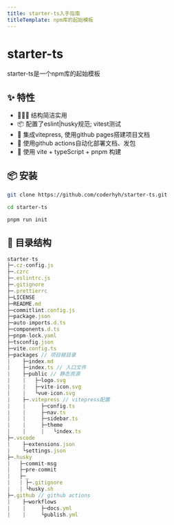 ```yaml
---
title: starter-ts入手指南
titleTemplate: npm库的起始模板
---
```


# starter-ts

starter-ts是一个npm库的起始模板

## ✨ 特性

- 🏄🏼‍♂️ 结构简洁实用
- 📦 配置了eslint|husky规范; vitest测试
- 📖 集成vitepress, 使用github pages搭建项目文档
- 🔨 使用github actions自动化部署文档、发包
- 🎯 使用 vite + typeScript + pnpm 构建

## 📦 安装

```bash
git clone https://github.com/coderhyh/starter-ts.git

cd starter-ts

pnpm run init
```

## 🔨 目录结构

```js
starter-ts
├─.cz-config.js
├─.czrc
├─.eslintrc.js
├─.gitignore
├─.prettierrc
├─LICENSE
├─README.md
├─commitlint.config.js
├─package.json
├─auto-imports.d.ts
├─components.d.ts
├─pnpm-lock.yaml
├─tsconfig.json
├─vite.config.ts
├─packages // 项目根目录
|    ├─index.md
|    ├─index.ts // 入口文件
|    ├─public // 静态资源
|    |   ├─logo.svg
|    |   ├─vite-icon.svg
|    |   └vue-icon.svg
|    ├─.vitepress // vitepress配置
|    |     ├─config.ts
|    |     ├─nav.ts
|    |     ├─sidebar.ts
|    |     ├─theme
|    |     |   └index.ts
├─.vscode
|    ├─extensions.json
|    └settings.json
├─.husky
|   ├─commit-msg
|   ├─pre-commit
|   ├─_
|   | ├─.gitignore
|   | └husky.sh
├─.github // github actions
|    ├─workflows
|    |     ├─docs.yml
|    |     └publish.yml
```
